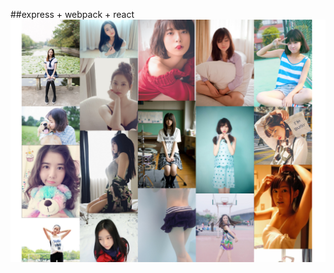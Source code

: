 ##express + webpack + react
![image](https://github.com/jtsky/express_gank/blob/master/public/images/img.png)